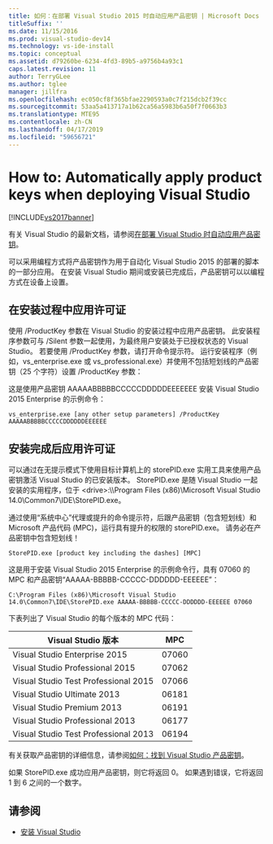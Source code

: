 ```yaml
---
title: 如何：在部署 Visual Studio 2015 时自动应用产品密钥 | Microsoft Docs
titleSuffix: ''
ms.date: 11/15/2016
ms.prod: visual-studio-dev14
ms.technology: vs-ide-install
ms.topic: conceptual
ms.assetid: d79260be-6234-4fd3-89b5-a9756b4a93c1
caps.latest.revision: 11
author: TerryGLee
ms.author: tglee
manager: jillfra
ms.openlocfilehash: ec050cf8f365bfae2290593a0c7f215dcb2f39cc
ms.sourcegitcommit: 53aa5a413717a1b62ca56a5983b6a50f7f0663b3
ms.translationtype: MTE95
ms.contentlocale: zh-CN
ms.lasthandoff: 04/17/2019
ms.locfileid: "59656721"
---
```

# <a name="how-to-automatically-apply-product-keys-when-deploying-visual-studio"></a>How to: Automatically apply product keys when deploying Visual Studio
[!INCLUDE[vs2017banner](../includes/vs2017banner.md)]

有关 Visual Studio 的最新文档，请参阅[在部署 Visual Studio 时自动应用产品密钥](/visualstudio/install/automatically-apply-product-keys-when-deploying-visual-studio)。

可以采用编程方式将产品密钥作为用于自动化 Visual Studio 2015 的部署的脚本的一部分应用。 在安装 Visual Studio 期间或安装已完成后，产品密钥可以以编程方式在设备上设置。

## <a name="apply-the-license-during-installation"></a>在安装过程中应用许可证
 使用 /ProductKey 参数在 Visual Studio 的安装过程中应用产品密钥。 此安装程序参数可与 /Silent 参数一起使用，为最终用户安装处于已授权状态的 Visual Studio。 若要使用 /ProductKey 参数，请打开命令提示符。 运行安装程序（例如，vs_enterprise.exe 或 vs_professional.exe）并使用不包括短划线的产品密钥（25 个字符）设置 /ProductKey 参数：

 这是使用产品密钥 AAAAABBBBBCCCCCDDDDDEEEEEEE 安装 Visual Studio 2015 Enterprise 的示例命令：

 `vs_enterprise.exe [any other setup parameters] /ProductKey AAAAABBBBBCCCCCDDDDDDEEEEEE`

## <a name="apply-the-license-after-installation"></a>安装完成后应用许可证
 可以通过在无提示模式下使用目标计算机上的 storePID.exe 实用工具来使用产品密钥激活 Visual Studio 的已安装版本。 StorePID.exe 是随 Visual Studio 一起安装的实用程序，位于 \<drive>:\\\Program Files (x86)\Microsoft Visual Studio 14.0\Common7\IDE\StorePID.exe。

 通过使用“系统中心”代理或提升的命令提示符，后跟产品密钥（包含短划线）和 Microsoft 产品代码 (MPC)，运行具有提升的权限的 storePID.exe。 请务必在产品密钥中包含短划线！

 `StorePID.exe [product key including the dashes] [MPC]`

 这是用于安装 Visual Studio 2015 Enterprise 的示例命令行，具有 07060 的 MPC 和产品密钥“AAAAA-BBBBB-CCCCC-DDDDDD-EEEEEE”：

 `C:\Program Files (x86)\Microsoft Visual Studio 14.0\Common7\IDE\StorePID.exe AAAAA-BBBBB-CCCCC-DDDDDD-EEEEEE 07060`

 下表列出了 Visual Studio 的每个版本的 MPC 代码：

|Visual Studio 版本|MPC|
|---------------------------|---------|
|Visual Studio Enterprise 2015|07060|
|Visual Studio Professional 2015|07062|
|Visual Studio Test Professional 2015|07066|
|Visual Studio Ultimate 2013|06181|
|Visual Studio Premium 2013|06191|
|Visual Studio Professional 2013|06177|
|Visual Studio Test Professional 2013|06194|

有关获取产品密钥的详细信息，请参阅[如何：找到 Visual Studio 产品密钥](../install/how-to-locate-the-visual-studio-product-key.md)。

如果 StorePID.exe 成功应用产品密钥，则它将返回 0。 如果遇到错误，它将返回 1 到 6 之间的一个数字。

## <a name="see-also"></a>请参阅

- [安装 Visual Studio](../install/install-visual-studio-2015.md)